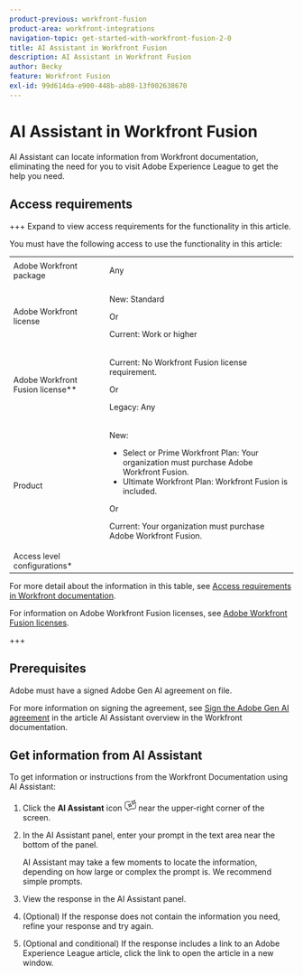```yaml
---
product-previous: workfront-fusion
product-area: workfront-integrations
navigation-topic: get-started-with-workfront-fusion-2-0
title: AI Assistant in Workfront Fusion
description: AI Assistant in Workfront Fusion
author: Becky
feature: Workfront Fusion
exl-id: 99d614da-e900-448b-ab80-13f002638670
---
```

# AI Assistant in Workfront Fusion

AI Assistant can locate information from Workfront documentation, eliminating the need for you to visit Adobe Experience League to get the help you need. 

## Access requirements

+++ Expand to view access requirements for the functionality in this article.

You must have the following access to use the functionality in this article:

<table style="table-layout:auto">
 <col> 
 <col> 
 <tbody> 
  <tr> 
   <td role="rowheader">Adobe Workfront package 
   <td> <p>Any</p> </td> 
  </tr> 
  <tr data-mc-conditions=""> 
   <td role="rowheader">Adobe Workfront license</td> 
   <td> <p>New: Standard</p><p>Or</p><p>Current: Work or higher</p> </td> 
  </tr> 
  <tr> 
   <td role="rowheader">Adobe Workfront Fusion license**</td> 
   <td>
   <p>Current: No Workfront Fusion license requirement.</p>
   <p>Or</p>
   <p>Legacy: Any </p>
   </td> 
  </tr> 
  <tr> 
   <td role="rowheader">Product</td> 
   <td>
   <p>New:</p> <ul><li>Select or Prime Workfront Plan: Your organization must purchase Adobe Workfront Fusion.</li><li>Ultimate Workfront Plan: Workfront Fusion is included.</li></ul>
   <p>Or</p>
   <p>Current: Your organization must purchase Adobe Workfront Fusion.</p>
   </td> 
  </tr>
  <tr data-mc-conditions=""> 
   <td role="rowheader">Access level configurations*</td> 
  </tr> 
   </td> 
  </tr> 
 </tbody> 
</table>

For more detail about the information in this table, see [Access requirements in Workfront documentation](/help/workfront-fusion/set-up-and-manage-workfront-fusion/licensing-operations-overview/access-level-requirements-in-documentation.md).

For information on Adobe Workfront Fusion licenses, see [Adobe Workfront Fusion licenses](/help/workfront-fusion/set-up-and-manage-workfront-fusion/licensing-operations-overview/license-automation-vs-integration.md).

+++



## Prerequisites

Adobe must have a signed Adobe Gen AI agreement on file.

For more information on signing the agreement, see [Sign the Adobe Gen AI agreement](https://experienceleague.adobe.com/en/docs/workfront/using/basics/ai-assistant/ai-assistant-overview#sign-the-adobe-gen-ai-agreement) in the article AI Assistant overview in the Workfront documentation.

## Get information from AI Assistant

To get information or instructions from the Workfront Documentation using AI Assistant:

1. Click the **AI Assistant** icon ![AI Assistant icon](assets/ai-assistant-icon.png) near the upper-right corner of the screen.
1. In the AI Assistant panel, enter your prompt in the text area near the bottom of the panel.

   AI Assistant may take a few moments to locate the information, depending on how large or complex the prompt is. We recommend simple prompts.

1. View the response in the AI Assistant panel.
1. (Optional) If the response does not contain the information you need, refine your response and try again.
1. (Optional and conditional) If the response includes a link to an Adobe Experience League article, click the link to open the article in a new window.
